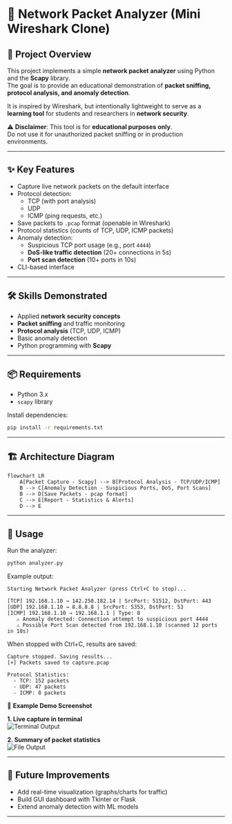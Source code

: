 # 📡 Network Packet Analyzer (Mini Wireshark Clone)

## 📌 Project Overview
This project implements a simple **network packet analyzer** using Python and the **Scapy** library.  
The goal is to provide an educational demonstration of **packet sniffing, protocol analysis, and anomaly detection**.

It is inspired by Wireshark, but intentionally lightweight to serve as a **learning tool** for students and researchers in **network security**.

⚠️ **Disclaimer**: This tool is for **educational purposes only**.  
Do not use it for unauthorized packet sniffing or in production environments.

---

## ✨ Key Features
- Capture live network packets on the default interface
- Protocol detection:
  - TCP (with port analysis)
  - UDP
  - ICMP (ping requests, etc.)
- Save packets to `.pcap` format (openable in Wireshark)
- Protocol statistics (counts of TCP, UDP, ICMP packets)
- Anomaly detection:
  - Suspicious TCP port usage (e.g., port `4444`)
  - **DoS-like traffic detection** (20+ connections in 5s)
  - **Port scan detection** (10+ ports in 10s)
- CLI-based interface

---

## 🛠 Skills Demonstrated
- Applied **network security concepts**
- **Packet sniffing** and traffic monitoring
- **Protocol analysis** (TCP, UDP, ICMP)
- Basic anomaly detection
- Python programming with **Scapy**

---

## 📦 Requirements
- Python 3.x
- `scapy` library

Install dependencies:
```bash
pip install -r requirements.txt
```

---

## 🏗️ Architecture Diagram

```mermaid
flowchart LR
    A[Packet Capture - Scapy] --> B[Protocol Analysis - TCP/UDP/ICMP]
    B --> C[Anomaly Detection - Suspicious Ports, DoS, Port Scans]
    B --> D[Save Packets - pcap format]
    C --> E[Report - Statistics & Alerts]
    D --> E
```

---

## 🚀 Usage

Run the analyzer:

```bash
python analyzer.py
```

Example output:

```
Starting Network Packet Analyzer (press Ctrl+C to stop)...

[TCP] 192.168.1.10 → 142.250.182.14 | SrcPort: 51512, DstPort: 443
[UDP] 192.168.1.10 → 8.8.8.8 | SrcPort: 5353, DstPort: 53
[ICMP] 192.168.1.10 → 192.168.1.1 | Type: 8
   ⚠️ Anomaly detected: Connection attempt to suspicious port 4444
   ⚠️ Possible Port Scan detected from 192.168.1.10 (scanned 12 ports in 10s)
```

When stopped with Ctrl+C, results are saved:

```
Capture stopped. Saving results...
[+] Packets saved to capture.pcap

Protocol Statistics:
  - TCP: 152 packets
  - UDP: 47 packets
  - ICMP: 8 packets
```

📸 **Example Demo Screenshot**

**1. Live capture in terminal**  
![Terminal Output](screenshots/output-terminal.png)

**2. Summary of packet statistics**  
![File Output](screenshots/output-file.png)

---

## 🔮 Future Improvements
- Add real-time visualization (graphs/charts for traffic)
- Build GUI dashboard with Tkinter or Flask
- Extend anomaly detection with ML models

---
